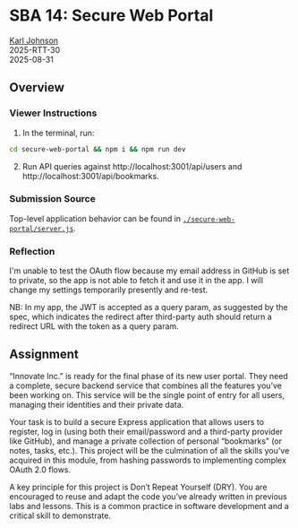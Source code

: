 # SBA 14: Secure Web Portal

[Karl Johnson](https://github.com/hirekarl)  
2025-RTT-30  
<time datetime="2025-08-31">2025-08-31</time>

## Overview
### Viewer Instructions
1. In the terminal, run:

```bash
cd secure-web-portal && npm i && npm run dev
```

2. Run API queries against http://localhost:3001/api/users and http://localhost:3001/api/bookmarks.

### Submission Source
Top-level application behavior can be found in [`./secure-web-portal/server.js`](./secure-web-portal/server.js).

### Reflection
I'm unable to test the OAuth flow because my email address in GitHub is set to private, so the app is not able to fetch it and use it in the app. I will change my settings temporarily presently and re-test.

NB: In my app, the JWT is accepted as a query param, as suggested by the spec, which indicates the redirect after third-party auth should return a redirect URL with the token as a query param.

## Assignment
“Innovate Inc.” is ready for the final phase of its new user portal. They need a complete, secure backend service that combines all the features you’ve been working on. This service will be the single point of entry for all users, managing their identities and their private data.

Your task is to build a secure Express application that allows users to register, log in (using both their email/password and a third-party provider like GitHub), and manage a private collection of personal “bookmarks” (or notes, tasks, etc.). This project will be the culmination of all the skills you’ve acquired in this module, from hashing passwords to implementing complex OAuth 2.0 flows.

A key principle for this project is Don’t Repeat Yourself (DRY). You are encouraged to reuse and adapt the code you’ve already written in previous labs and lessons. This is a common practice in software development and a critical skill to demonstrate.
